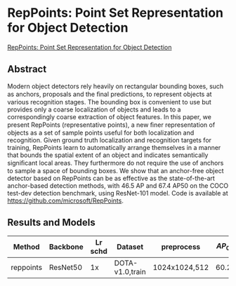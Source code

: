 # RepPoints: Point Set Representation for Object Detection

[RepPoints: Point Set Representation for Object Detection](https://ieeexplore.ieee.org/document/9009032/)

## Abstract

Modern object detectors rely heavily on rectangular bounding boxes, such as anchors, proposals and the ﬁnal predictions, to represent objects at various recognition stages. The bounding box is convenient to use but provides only a coarse localization of objects and leads to a correspondingly coarse extraction of object features. In this paper, we present RepPoints (representative points), a new ﬁner representation of objects as a set of sample points useful for both localization and recognition. Given ground truth localization and recognition targets for training, RepPoints learn to automatically arrange themselves in a manner that bounds the spatial extent of an object and indicates semantically signiﬁcant local areas. They furthermore do not require the use of anchors to sample a space of bounding boxes. We show that an anchor-free object detector based on RepPoints can be as effective as the state-of-the-art anchor-based detection methods, with 46.5 AP and 67.4 AP50 on the COCO test-dev detection benchmark, using ResNet-101 model. Code is available at https://github.com/microsoft/RepPoints.

## Results and Models

| Method    | Backbone | Lr schd | Dataset         | preprocess    | $AP_{0.5}$ | $AP_{0.75}$ | $mAP$ |
| --------- | -------- | ------- | --------------- | ------------- | ---------- | ----------- | ----- |
| reppoints | ResNet50 | 1x      | DOTA-v1.0,train | 1024x1024,512 | 60.29      | 32.51       | 32.87 |